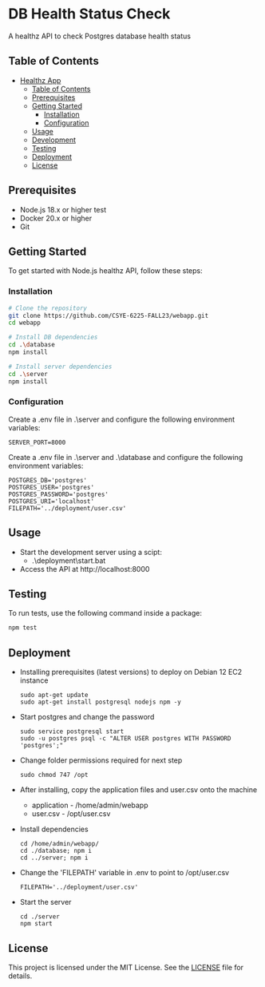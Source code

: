 # DB Health Status Check

A healthz API to check Postgres database health status

## Table of Contents

- [Healthz App](#db-health-status-check)
  - [Table of Contents](#table-of-contents)
  - [Prerequisites](#prerequisites)
  - [Getting Started](#getting-started)
    - [Installation](#installation)
    - [Configuration](#configuration)
  - [Usage](#usage)
  - [Development](#development)
  - [Testing](#testing)
  - [Deployment](#deployment)
  - [License](#license)

## Prerequisites

- Node.js 18.x or higher test
- Docker 20.x or higher
- Git

## Getting Started

To get started with Node.js healthz API, follow these steps:

### Installation

```bash
# Clone the repository
git clone https://github.com/CSYE-6225-FALL23/webapp.git
cd webapp

# Install DB dependencies
cd .\database
npm install

# Install server dependencies
cd .\server
npm install
```

### Configuration
Create a .env file in .\server and configure the following environment variables:
```env
SERVER_PORT=8000
```

Create a .env file in .\server and .\database and configure the following environment variables:
```env
POSTGRES_DB='postgres'
POSTGRES_USER='postgres'
POSTGRES_PASSWORD='postgres'
POSTGRES_URI='localhost'
FILEPATH='../deployment/user.csv'
```

## Usage
- Start the development server using a scipt: 
  - .\deployment\start.bat
- Access the API at http://localhost:8000

## Testing
To run tests, use the following command inside a package:
```bash
npm test
```
## Deployment
- Installing prerequisites (latest versions) to deploy on Debian 12 EC2 instance
  ```
  sudo apt-get update
  sudo apt-get install postgresql nodejs npm -y
  ```

- Start postgres and change the password
  ```
  sudo service postgresql start
  sudo -u postgres psql -c "ALTER USER postgres WITH PASSWORD 'postgres';"
  ```

- Change folder permissions required for next step
  ```
  sudo chmod 747 /opt
  ```

- After installing, copy the application files and user.csv onto the machine
  - application - /home/admin/webapp
  - user.csv - /opt/user.csv

- Install dependencies
  ```
  cd /home/admin/webapp/
  cd ./database; npm i
  cd ../server; npm i
  ```

- Change the 'FILEPATH' variable in .env to point to /opt/user.csv
  ```
  FILEPATH='../deployment/user.csv'
  ```

- Start the server
  ```
  cd ./server
  npm start
  ```
## License
This project is licensed under the MIT License. See the [LICENSE](.\LICENSE) file for details.
